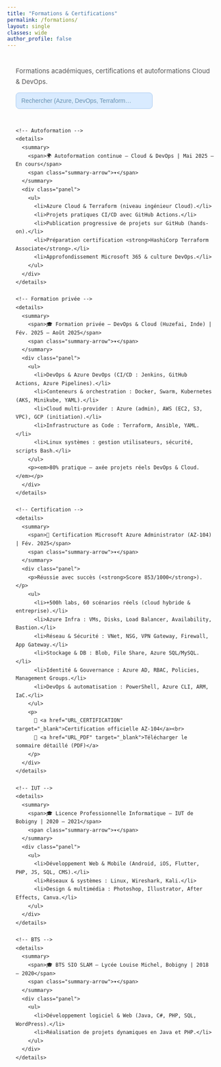 ```yaml
---
title: "Formations & Certifications"
permalink: /formations/
layout: single
classes: wide
author_profile: false
---
```


<style>
:root{
  --blue:#174c7b;
  --blue-strong:#123d63;
  --muted:#555;
  --panel:#fff;
  --radius:6px;
  --gap:18px;
  --font-sans: "Inter", "Segoe UI", Tahoma, sans-serif;
}
.form-wrap{max-width:1100px;margin:40px auto;padding:0 20px;font-family:var(--font-sans);color:#222;line-height:1.65}
.form-header{margin-bottom:28px}
.form-header h1{font-size:34px;letter-spacing:.02em;margin:0 0 6px;color:var(--blue-strong)}
.form-header p{margin:0;color:var(--muted);font-size:15px}

.form-accordion{display:grid;gap:var(--gap);margin-top:18px}
.form-accordion details{border-radius:var(--radius);overflow:hidden;background:transparent}
.form-accordion details summary{
  list-style:none;cursor:pointer;background:var(--blue);color:#fff;
  padding:16px 22px;font-weight:700;font-size:16px;letter-spacing:.02em;
  display:flex;align-items:center;justify-content:space-between;
  transition:background .18s ease,transform .08s ease;
}
.form-accordion details summary::-webkit-details-marker{display:none}
.form-accordion details summary:hover,
.form-accordion details summary:focus{
  background:linear-gradient(180deg,var(--blue) 0%,var(--blue-strong) 100%);
  transform:translateY(-1px);outline:none
}
.summary-arrow{display:inline-block;width:20px;height:20px;transform:rotate(0deg);transition:transform .35s ease;opacity:.95}
.form-accordion details[open] summary .summary-arrow{transform:rotate(180deg)}
.form-accordion details .panel{
  background:var(--panel);border:1px solid rgba(0,0,0,0.06);border-top:none;
  padding:0 22px;border-radius:0 0 var(--radius) var(--radius);
  box-shadow:0 8px 26px rgba(10,20,30,0.05);
  color:#333;overflow:hidden;max-height:0;opacity:0;
  transition:max-height 1s cubic-bezier(.2,.9,.2,1),opacity .95s ease
}
.form-accordion details[open] .panel{padding:18px 22px 22px;max-height:1400px;opacity:1}
.panel h3{margin:0 0 8px;color:#12263b;font-size:15px;font-weight:700}
.panel p,.panel li{margin:6px 0;font-size:14px}
.panel ul{margin:6px 0 0 18px;padding:0}
.panel li{margin-bottom:8px}

/* Search bar */
.form-header-row{display:flex;align-items:center;justify-content:space-between;gap:12px;flex-wrap:wrap}
.searchbar{position:relative;min-width:280px}
#formSearch{appearance:none;width:320px;max-width:100%;padding:10px 36px 10px 12px;border:1px solid rgba(0,0,0,.15);border-radius:8px;font-size:14px}
#formSearch:focus{outline:none;box-shadow:0 0 0 3px rgba(23,76,123,.15);border-color:var(--blue)}
#clearFormSearch{position:absolute;right:8px;top:50%;transform:translateY(-50%);background:transparent;border:0;font-size:16px;color:#999;cursor:pointer;display:none}
#formSearch{background:#d9ebff;border:1px solid #a8c9f0;color:#123d63;font-weight:500}
#formSearch::placeholder{color:#5b87aa;opacity:.9}
#formMeta{margin-top:6px;color:var(--muted);font-size:13px}
.is-hidden{display:none!important}

/* highlight */
mark.hl{background:#ffeb3b66;color:#111;padding:0 .15em;border-radius:3px;box-shadow:inset 0 0 0 1px #f0d00080}
</style>

<div class="form-wrap">
  <div class="form-header">
    <div class="form-header-row">
      <p style="margin:0">Formations académiques, certifications et autoformations Cloud & DevOps.</p>
      <div class="searchbar">
        <input type="search" id="formSearch" placeholder="Rechercher (Azure, DevOps, Terraform…)" aria-label="Rechercher une formation">
        <button type="button" id="clearFormSearch" aria-label="Effacer">✕</button>
      </div>
    </div>
    <div id="formMeta"></div>
  </div>

  <div class="form-accordion" id="formAccordion">

    <!-- Autoformation -->
    <details>
      <summary>
        <span>🌍 Autoformation continue — Cloud & DevOps | Mai 2025 – En cours</span>
        <span class="summary-arrow">▾</span>
      </summary>
      <div class="panel">
        <ul>
          <li>Azure Cloud & Terraform (niveau ingénieur Cloud).</li>
          <li>Projets pratiques CI/CD avec GitHub Actions.</li>
          <li>Publication progressive de projets sur GitHub (hands-on).</li>
          <li>Préparation certification <strong>HashiCorp Terraform Associate</strong>.</li>
          <li>Approfondissement Microsoft 365 & culture DevOps.</li>
        </ul>
      </div>
    </details>

    <!-- Formation privée -->
    <details>
      <summary>
        <span>🎓 Formation privée — DevOps & Cloud (Huzefai, Inde) | Fév. 2025 – Août 2025</span>
        <span class="summary-arrow">▾</span>
      </summary>
      <div class="panel">
        <ul>
          <li>DevOps & Azure DevOps (CI/CD : Jenkins, GitHub Actions, Azure Pipelines).</li>
          <li>Conteneurs & orchestration : Docker, Swarm, Kubernetes (AKS, Minikube, YAML).</li>
          <li>Cloud multi-provider : Azure (admin), AWS (EC2, S3, VPC), GCP (initiation).</li>
          <li>Infrastructure as Code : Terraform, Ansible, YAML.</li>
          <li>Linux systèmes : gestion utilisateurs, sécurité, scripts Bash.</li>
        </ul>
        <p><em>80% pratique — axée projets réels DevOps & Cloud.</em></p>
      </div>
    </details>

    <!-- Certification -->
    <details>
      <summary>
        <span>🏅 Certification Microsoft Azure Administrator (AZ-104) | Fév. 2025</span>
        <span class="summary-arrow">▾</span>
      </summary>
      <div class="panel">
        <p>Réussie avec succès (<strong>Score 853/1000</strong>).</p>
        <ul>
          <li>+500h labs, 60 scénarios réels (cloud hybride & entreprise).</li>
          <li>Azure Infra : VMs, Disks, Load Balancer, Availability, Bastion.</li>
          <li>Réseau & Sécurité : VNet, NSG, VPN Gateway, Firewall, App Gateway.</li>
          <li>Stockage & DB : Blob, File Share, Azure SQL/MySQL.</li>
          <li>Identité & Gouvernance : Azure AD, RBAC, Policies, Management Groups.</li>
          <li>DevOps & automatisation : PowerShell, Azure CLI, ARM, IaC.</li>
        </ul>
        <p>
          🔗 <a href="URL_CERTIFICATION" target="_blank">Certification officielle AZ-104</a><br>
          🔗 <a href="URL_PDF" target="_blank">Télécharger le sommaire détaillé (PDF)</a>
        </p>
      </div>
    </details>

    <!-- IUT -->
    <details>
      <summary>
        <span>🎓 Licence Professionnelle Informatique — IUT de Bobigny | 2020 – 2021</span>
        <span class="summary-arrow">▾</span>
      </summary>
      <div class="panel">
        <ul>
          <li>Développement Web & Mobile (Android, iOS, Flutter, PHP, JS, SQL, CMS).</li>
          <li>Réseaux & systèmes : Linux, Wireshark, Kali.</li>
          <li>Design & multimédia : Photoshop, Illustrator, After Effects, Canva.</li>
        </ul>
      </div>
    </details>

    <!-- BTS -->
    <details>
      <summary>
        <span>🎓 BTS SIO SLAM — Lycée Louise Michel, Bobigny | 2018 – 2020</span>
        <span class="summary-arrow">▾</span>
      </summary>
      <div class="panel">
        <ul>
          <li>Développement logiciel & Web (Java, C#, PHP, SQL, WordPress).</li>
          <li>Réalisation de projets dynamiques en Java et PHP.</li>
        </ul>
      </div>
    </details>

  </div>
</div>

<script>
document.addEventListener("DOMContentLoaded", () => {
  const acc = document.getElementById("formAccordion");
  const input = document.getElementById("formSearch");
  const clearBtn = document.getElementById("clearFormSearch");
  const meta = document.getElementById("formMeta");
  const items = [...acc.querySelectorAll("details")];

  function norm(s){return (s||"").toLowerCase().normalize("NFD").replace(/[\u0300-\u036f]/g,"");}
  function removeHighlights(el){el.querySelectorAll("mark.hl").forEach(m=>m.replaceWith(document.createTextNode(m.textContent)));}

  function highlight(el, query){
    if(!query) return;
    removeHighlights(el);
    const nq=norm(query);
    function walk(n){
      if(n.nodeType===3){
        let o=n.nodeValue, frag=document.createDocumentFragment();
        let regex=new RegExp("("+query+")","gi");
        let parts=o.split(regex);
        parts.forEach(p=>{
          if(norm(p)===nq){
            let mark=document.createElement("mark");
            mark.className="hl";mark.textContent=p;frag.appendChild(mark);
          }else frag.appendChild(document.createTextNode(p));
        });
        n.replaceWith(frag);
      } else if(n.nodeType===1 && n.childNodes && !["SCRIPT","STYLE","MARK"].includes(n.tagName)){
        [...n.childNodes].forEach(walk);
      }
    }
    walk(el);
  }

  function reset(){
    items.forEach(d=>{d.classList.remove("is-hidden");d.removeAttribute("open");removeHighlights(d);});
    clearBtn.style.display="none";meta.textContent="";
    window.__formSearchActive=false;
  }

  function search(q){
    const query=norm(q.trim());
    if(!query){reset();return;}
    window.__formSearchActive=true;
    let matches=0;
    items.forEach(d=>{
      const text=norm(d.textContent||"");
      if(text.includes(query)){
        d.classList.remove("is-hidden");d.setAttribute("open","");
        highlight(d,q);matches++;
      } else {d.classList.add("is-hidden");d.removeAttribute("open");removeHighlights(d);}
    });
    clearBtn.style.display="inline";
    meta.textContent=(matches>0)?matches+" formation(s) trouvée(s) pour « "+q+" »":"Aucun résultat pour « "+q+" »";
  }

  input.addEventListener("input",e=>search(e.target.value));
  clearBtn.addEventListener("click",()=>{input.value="";reset();input.focus();});
});
</script>
